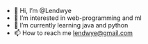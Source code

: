 - 👋 Hi, I’m @Lendwye
- 👀 I’m interested in web-programming and ml
- 🌱 I’m currently learning java and python
- 📫 How to reach me lendwye@gmail.com
